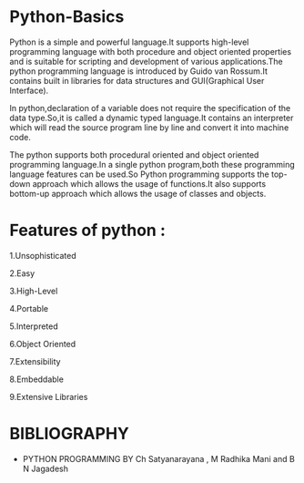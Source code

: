 # Python-Basics
Python is a simple and powerful language.It supports high-level programming language with both procedure and object oriented properties and is suitable for scripting and development of various applications.The python programming language is introduced by Guido van Rossum.It contains built in libraries for data structures and GUI(Graphical User Interface).

In python,declaration of a variable does not require the specification of the data type.So,it is called a dynamic typed language.It contains an interpreter which will read the source program line by line and convert it into machine code.

The python supports both procedural oriented and object oriented programming language.In a single python program,both these programming language features can be used.So Python programming supports the top-down approach which allows the usage of functions.It also supports bottom-up approach which allows the usage of classes and objects.

# Features of python :
1.Unsophisticated

2.Easy

3.High-Level

4.Portable

5.Interpreted

6.Object Oriented

7.Extensibility

8.Embeddable

9.Extensive Libraries

# BIBLIOGRAPHY
- PYTHON PROGRAMMING BY Ch Satyanarayana , M Radhika Mani and B N Jagadesh 
